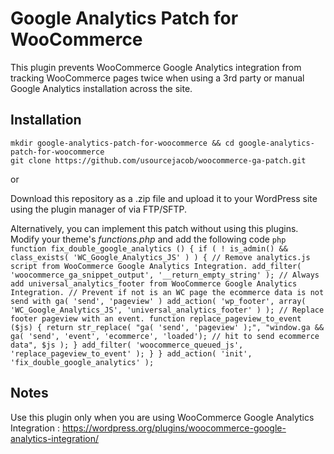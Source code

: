 # Google Analytics Patch for WooCommerce

This plugin prevents WooCommerce Google Analytics integration from tracking WooCommerce pages twice when using a 3rd party or manual Google Analytics installation across the site. 

## Installation
    
    mkdir google-analytics-patch-for-woocommerce && cd google-analytics-patch-for-woocommerce
    git clone https://github.com/usourcejacob/woocommerce-ga-patch.git
or

Download this repository as a .zip file and upload it to your WordPress site using the plugin manager of via FTP/SFTP.

Alternatively, you can implement this patch without using this plugins. Modify your theme's  _functions.php_ and add the following code
    ```php
    function fix_double_google_analytics () {
	if ( ! is_admin() && class_exists( 'WC_Google_Analytics_JS' ) ) {
		// Remove analytics.js script from WooCommerce Google Analytics Integration.
		add_filter( 'woocommerce_ga_snippet_output', '__return_empty_string' );
		// Always add universal_analytics_footer from WooCommerce Google Analytics Integration.
		// Prevent if not is an WC page the ecommerce data is not send with ga( 'send', 'pageview' )
		add_action( 'wp_footer', array( 'WC_Google_Analytics_JS', 'universal_analytics_footer' ) );
		// Replace footer pageview with an event.
		function replace_pageview_to_event ($js) {
			return str_replace(
				"ga( 'send', 'pageview' );",
				"window.ga && ga( 'send', 'event', 'ecommerce', 'loaded'); // hit to send ecommerce data",
				$js
			);
		}
		add_filter( 'woocommerce_queued_js', 'replace_pageview_to_event' );
	}
}
add_action( 'init', 'fix_double_google_analytics' );
    ```

## Notes
Use this plugin only when you are using WooCommerce Google Analytics Integration : https://wordpress.org/plugins/woocommerce-google-analytics-integration/
